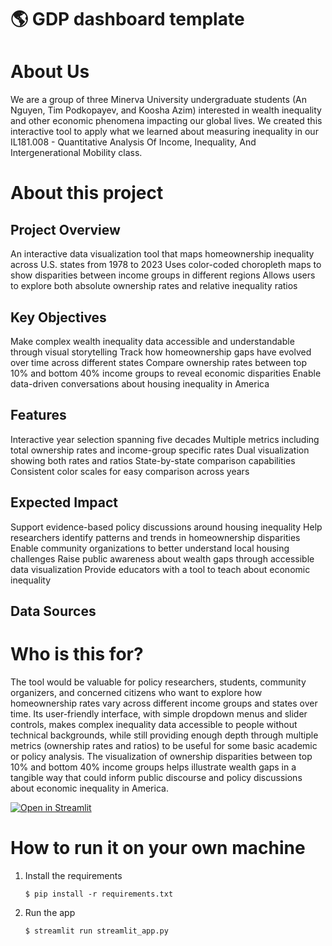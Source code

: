 # :earth_americas: GDP dashboard template

# About Us

We are a group of three Minerva University undergraduate students (An Nguyen, Tim Podkopayev, and Koosha Azim)  interested in wealth inequality and other economic phenomena impacting our global lives. We created this interactive tool to apply what we learned about measuring inequality in our IL181.008 - Quantitative Analysis Of Income, Inequality, And Intergenerational Mobility class.

# About this project

## Project Overview
An interactive data visualization tool that maps homeownership inequality across U.S. states from 1978 to 2023
Uses color-coded choropleth maps to show disparities between income groups in different regions
Allows users to explore both absolute ownership rates and relative inequality ratios
## Key Objectives
Make complex wealth inequality data accessible and understandable through visual storytelling
Track how homeownership gaps have evolved over time across different states
Compare ownership rates between top 10% and bottom 40% income groups to reveal economic disparities
Enable data-driven conversations about housing inequality in America
## Features
Interactive year selection spanning five decades
Multiple metrics including total ownership rates and income-group specific rates
Dual visualization showing both rates and ratios
State-by-state comparison capabilities
Consistent color scales for easy comparison across years
## Expected Impact
Support evidence-based policy discussions around housing inequality
Help researchers identify patterns and trends in homeownership disparities
Enable community organizations to better understand local housing challenges
Raise public awareness about wealth gaps through accessible data visualization
Provide educators with a tool to teach about economic inequality
## Data Sources






# Who is this for?

The tool would be valuable for policy researchers, students, community organizers, and concerned citizens who want to explore how homeownership rates vary across different income groups and states over time. Its user-friendly interface, with simple dropdown menus and slider controls, makes complex inequality data accessible to people without technical backgrounds, while still providing enough depth through multiple metrics (ownership rates and ratios) to be useful for some basic academic or policy analysis. The visualization of ownership disparities between top 10% and bottom 40% income groups helps illustrate wealth gaps in a tangible way that could inform public discourse and policy discussions about economic inequality in America.


[![Open in Streamlit](https://static.streamlit.io/badges/streamlit_badge_black_white.svg)](https://gdp-dashboard-template.streamlit.app/)

# How to run it on your own machine

1. Install the requirements

   ```
   $ pip install -r requirements.txt
   ```

2. Run the app

   ```
   $ streamlit run streamlit_app.py
   ```
